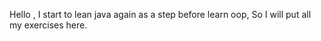 Hello ,
I start to lean java again as a step before learn oop,
So I will put all my exercises here. 
